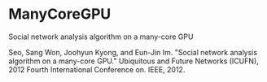 # ManyCoreGPU
Social network analysis algorithm on a many-core GPU

Seo, Sang Won, Joohyun Kyong, and Eun-Jin Im. 
"Social network analysis algorithm on a many-core GPU." 
Ubiquitous and Future Networks (ICUFN), 2012 Fourth International Conference on. IEEE, 2012.
